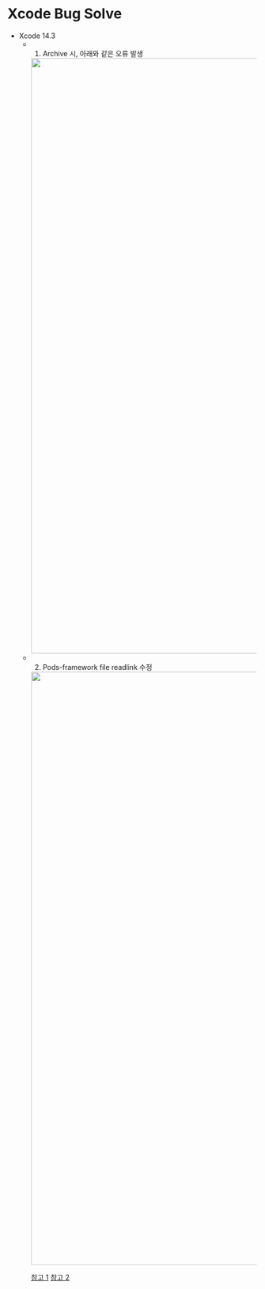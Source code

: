 # Xcode Bug Solve
- Xcode 14.3
  - 1. Archive 시, 아래와 같은 오류 발생 
      <img width="1203" src="https://user-images.githubusercontent.com/46417892/232380658-d46ae6ea-021d-4604-a17c-8a38fff7784a.png">

  - 2. Pods-framework file readlink 수정 
      <img width="1199" src="https://user-images.githubusercontent.com/46417892/232380927-9618766f-7b12-48b1-817a-53011aa04298.png">

      [참고 1](https://developer.apple.com/forums/thread/725230?answerId=746897022#746897022)
      [참고 2](https://developer.apple.com/forums/thread/727525)
